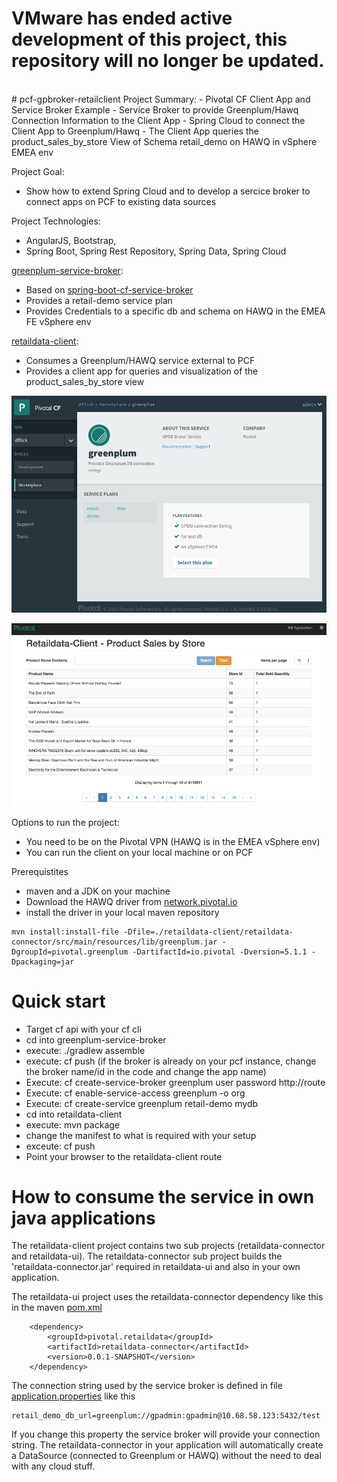 <h1> VMware has ended active development of this project, this repository will no longer be updated.</h1><br># pcf-gpbroker-retailclient
Project Summary:
- Pivotal CF Client App and Service Broker Example
- Service Broker to provide Greenplum/Hawq Connection Information to the Client App
- Spring Cloud to connect the Client App to Greenplum/Hawq
- The Client App queries the product_sales_by_store View of Schema retail_demo on HAWQ in vSphere EMEA env

Project Goal:
- Show how to extend Spring Cloud and to develop a sercice broker to connect apps on PCF to existing data sources

Project Technologies:
- AngularJS, Bootstrap, 
- Spring Boot, Spring Rest Repository, Spring Data, Spring Cloud

[greenplum-service-broker](/greenplum-service-broker):
- Based on [spring-boot-cf-service-broker](https://github.com/cloudfoundry-community/spring-boot-cf-service-broker)
- Provides a retail-demo service plan 
- Provides Credentials to a specific db and schema on HAWQ in the EMEA FE vSphere env

[retaildata-client](/retaildata-client): 
- Consumes a Greenplum/HAWQ service external to PCF
- Provides a client app for queries and visualization of the product_sales_by_store view

![Alt text](/docs/app-manager.png?raw=true "app-manager")

![Alt text](/docs/retaildata-client.png?raw=true "retaildata-client")

Options to run the project:
- You need to be on the Pivotal VPN (HAWQ is in the EMEA vSphere env)
- You can run the client on your local machine or on PCF

Prerequistites
- maven and a JDK on your machine
- Download the HAWQ driver from [network.pivotal.io](https://network.pivotal.io/products/pivotal-hawq#/releases/252/file_groups/230)
- install the driver in your local maven repository
```
mvn install:install-file -Dfile=./retaildata-client/retaildata-connector/src/main/resources/lib/greenplum.jar -DgroupId=pivotal.greenplum -DartifactId=io.pivotal -Dversion=5.1.1 -Dpackaging=jar
```

# Quick start
- Target cf api with your cf cli 
- cd into greenplum-service-broker
- execute: ./gradlew assemble
- execute: cf push (if the broker is already on your pcf instance, change the broker name/id in the code and change the app name)
- Execute: cf create-service-broker greenplum user password http://route
- Execute: cf enable-service-access greenplum -o org
- Execute: cf create-service  greenplum retail-demo mydb
- cd into retaildata-client
- execute: mvn package
- change the manifest to what is required with your setup
- exceute: cf push
- Point your browser to the retaildata-client route

# How to consume the service in own java applications
The retaildata-client project contains two sub projects (retaildata-connector and retaildata-ui). The retaildata-connector sub project builds the 'retaildata-connector.jar' required in retaildata-ui and also in your own application.

The retaildata-ui project uses the retaildata-connector dependency like this in the maven [pom.xml](/retaildata-client/retaildata-ui/pom.xml)

		<dependency>
			<groupId>pivotal.retaildata</groupId>
			<artifactId>retaildata-connector</artifactId>
			<version>0.0.1-SNAPSHOT</version>
		</dependency>

The connection string used by the service broker is defined in file [application.properties](/greenplum-service-broker/src/main/resources/application.properties) like this
```
retail_demo_db_url=greenplum://gpadmin:gpadmin@10.68.58.123:5432/test
```
If you change this property the service broker will provide your connection string. The retaildata-connector in your application will automatically create a DataSource (connected to Greenplum or HAWQ) without the need to deal with any cloud stuff.
